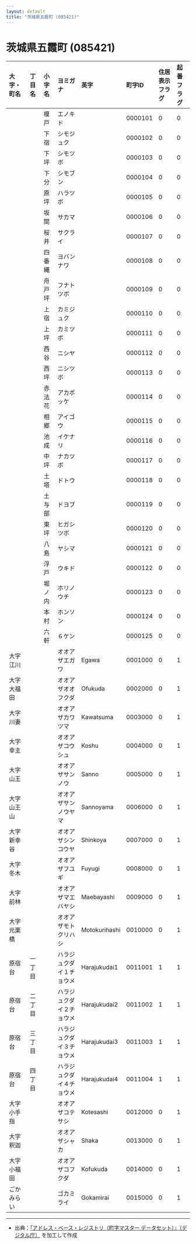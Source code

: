 ```yaml
---
layout: default
title: "茨城県五霞町 (085421)"
---
```


# 茨城県五霞町 (085421)

| 大字・町名 | 丁目名 | 小字名 | ヨミガナ | 英字 | 町字ID | 住居表示フラグ | 起番フラグ |
|:---|:---|:---|:---|:---|:---|:---|:---|
|  |  | 榎戸 | エノキド |  | 0000101 | 0 | 0 |
|  |  | 下宿 | シモジュク |  | 0000102 | 0 | 0 |
|  |  | 下坪 | シモツボ |  | 0000103 | 0 | 0 |
|  |  | 下分 | シモブン |  | 0000104 | 0 | 0 |
|  |  | 原坪 | ハラツボ |  | 0000105 | 0 | 0 |
|  |  | 坂間 | サカマ |  | 0000106 | 0 | 0 |
|  |  | 桜井 | サクライ |  | 0000107 | 0 | 0 |
|  |  | 四番縄 | ヨバンナワ |  | 0000108 | 0 | 0 |
|  |  | 舟戸坪 | フナトツボ |  | 0000109 | 0 | 0 |
|  |  | 上宿 | カミジュク |  | 0000110 | 0 | 0 |
|  |  | 上坪 | カミツボ |  | 0000111 | 0 | 0 |
|  |  | 西谷 | ニシヤ |  | 0000112 | 0 | 0 |
|  |  | 西坪 | ニシツボ |  | 0000113 | 0 | 0 |
|  |  | 赤法花 | アカボッケ |  | 0000114 | 0 | 0 |
|  |  | 相郷 | アイゴウ |  | 0000115 | 0 | 0 |
|  |  | 池成 | イケナリ |  | 0000116 | 0 | 0 |
|  |  | 中坪 | ナカツボ |  | 0000117 | 0 | 0 |
|  |  | 土塔 | ドトウ |  | 0000118 | 0 | 0 |
|  |  | 土与部 | ドヨブ |  | 0000119 | 0 | 0 |
|  |  | 東坪 | ヒガシツボ |  | 0000120 | 0 | 0 |
|  |  | 八島 | ヤシマ |  | 0000121 | 0 | 0 |
|  |  | 浮戸 | ウキド |  | 0000122 | 0 | 0 |
|  |  | 堀ノ内 | ホリノウチ |  | 0000123 | 0 | 0 |
|  |  | 本村 | ホンソン |  | 0000124 | 0 | 0 |
|  |  | 六軒 | ６ケン |  | 0000125 | 0 | 0 |
| 大字江川 |  |  | オオアザエガワ | Egawa | 0001000 | 0 | 1 |
| 大字大福田 |  |  | オオアザオオフクダ | Ofukuda | 0002000 | 0 | 1 |
| 大字川妻 |  |  | オオアザカワツマ | Kawatsuma | 0003000 | 0 | 1 |
| 大字幸主 |  |  | オオアザコウシュ | Koshu | 0004000 | 0 | 1 |
| 大字山王 |  |  | オオアザサンノウ | Sanno | 0005000 | 0 | 1 |
| 大字山王山 |  |  | オオアザサンノウヤマ | Sannoyama | 0006000 | 0 | 1 |
| 大字新幸谷 |  |  | オオアザシンコウヤ | Shinkoya | 0007000 | 0 | 1 |
| 大字冬木 |  |  | オオアザフユギ | Fuyugi | 0008000 | 0 | 1 |
| 大字前林 |  |  | オオアザマエバヤシ | Maebayashi | 0009000 | 0 | 1 |
| 大字元栗橋 |  |  | オオアザモトクリハシ | Motokurihashi | 0010000 | 0 | 1 |
| 原宿台 | 一丁目 |  | ハラジュクダイ１チョウメ | Harajukudai1 | 0011001 | 1 | 1 |
| 原宿台 | 二丁目 |  | ハラジュクダイ２チョウメ | Harajukudai2 | 0011002 | 1 | 1 |
| 原宿台 | 三丁目 |  | ハラジュクダイ３チョウメ | Harajukudai3 | 0011003 | 1 | 1 |
| 原宿台 | 四丁目 |  | ハラジュクダイ４チョウメ | Harajukudai4 | 0011004 | 1 | 1 |
| 大字小手指 |  |  | オオアザコテサシ | Kotesashi | 0012000 | 0 | 1 |
| 大字釈迦 |  |  | オオアザシャカ | Shaka | 0013000 | 0 | 1 |
| 大字小福田 |  |  | オオアザコフクダ | Kofukuda | 0014000 | 0 | 1 |
| ごかみらい |  |  | ゴカミライ | Gokamirai | 0015000 | 0 | 1 |

---

- 出典：[「アドレス・ベース・レジストリ（町字マスター データセット）』（デジタル庁）](https://www.digital.go.jp/policies/base_registry_address/) を加工して作成